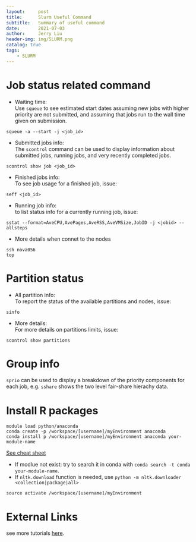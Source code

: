 ```yaml
---
layout:     post
title:      Slurm Useful Command
subtitle:   Summary of useful command
date:       2021-07-03
author:     Jerry Liu
header-img: img/SLURM.png
catalog: true
tags:
    - SLURM
---
```


# Job status related command

- Waiting time:  
Use `squeue` to see estimated start dates assuming new jobs with higher priority are not submitted, and assuming that jobs run to the wall time given on submission.

```console
squeue -a --start -j <job_id>
```


- Submitted jobs info:  
The `scontrol` command can be used to display information about submitted jobs, running jobs, and very recently completed jobs.

 ```console
scontrol show job <job_id>
 ```


- Finished jobs info:  
To see job usage for a finished job, issue:

```console
seff <job_id>
```


- Running job info:  
to list status info for a currently running job, issue:

```console
sstat --format=AveCPU,AvePages,AveRSS,AveVMSize,JobID -j <jobid> --allsteps
```

- More details when connet to the nodes
```
ssh nova056
top
```

# Partition status

- All partition info:  
To report the status of the available partitions and nodes, issue:

```console
sinfo
```


- More details:  
For more details on partitions limits, issue:

```console
scontrol show partitions
```


# Group info
`sprio` can be used to display a breakdown of the priority components for each job, e.g. `sshare` shows the two level fair-share hierachy data.

# Install R packages

```console
module load python/anaconda  
conda create -p /workspace/[username]/myEnvironment anaconda  
conda install p /workspace/[username]/myEnvironment anaconda your-module-name
```

[See cheat sheet](http://know.continuum.io/rs/387-XNW-688/images/conda-cheatsheet.pdf)  

- If modlue not exist: try to search it in conda with `conda search -t conda your-module-name`.
- If `nltk.download` function is needed, use `python -m nltk.downloader <collection|package|all>`

```console
source activate /workspace/[username]/myEnvironment
```

# External Links
see more tutorials [here](https://researchit.las.iastate.edu/search/content/slurm).